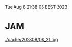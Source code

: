 Tue Aug  8 21:38:06 EEST 2023
# JAM
<a href='./cache/202308/08_21.log'>./cache/202308/08_21.log</a>
